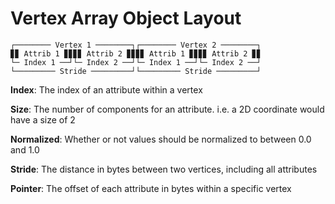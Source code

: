 # Vertex Array Object Layout
```
┌──────── Vertex 1 ────────┐┌──────── Vertex 2 ────────┐
▊▊ Attrib 1 ▊▊▊▊ Attrib 2 ▊▊▊▊ Attrib 1 ▊▊▊▊ Attrib 2 ▊▊
└─ Index 1 ──┘└─ Index 2 ──┘└─ Index 1 ──┘└─ Index 2 ──┘
└───────── Stride ─────────┘└───────── Stride ─────────┘
```
<b>Index</b>: The index of an attribute within a vertex

<b>Size</b>: The number of components for an attribute. i.e. a 2D coordinate would have a size of 2

<b>Normalized</b>: Whether or not values should be normalized to between 0.0 and 1.0

<b>Stride</b>: The distance in bytes between two vertices, including all attributes

<b>Pointer</b>: The offset of each attribute in bytes within a specific vertex